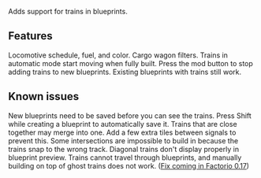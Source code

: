 Adds support for trains in blueprints.

## Features
Locomotive schedule, fuel, and color.
Cargo wagon filters.
Trains in automatic mode start moving when fully built.
Press the mod button to stop adding trains to new blueprints. Existing blueprints with trains still work.

## Known issues
New blueprints need to be saved before you can see the trains. Press Shift while creating a blueprint to automatically save it.
Trains that are close together may merge into one.  Add a few extra tiles between signals to prevent this.
Some intersections are impossible to build in because the trains snap to the wrong track.
Diagonal trains don't display properly in blueprint preview.
Trains cannot travel through blueprints, and manually building on top of ghost trains does not work. ([Fix coming in Factorio 0.17](https://forums.factorio.com/viewtopic.php?f=7&t=61842))

